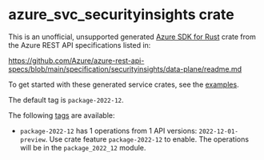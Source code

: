 # azure_svc_securityinsights crate

This is an unofficial, unsupported generated [Azure SDK for Rust](https://github.com/Azure/azure-sdk-for-rust/tree/legacy) crate from the Azure REST API specifications listed in:

https://github.com/Azure/azure-rest-api-specs/blob/main/specification/securityinsights/data-plane/readme.md

To get started with these generated service crates, see the [examples](https://github.com/Azure/azure-sdk-for-rust/blob/legacy/services/README.md#examples).

The default tag is `package-2022-12`.

The following [tags](https://github.com/Azure/azure-sdk-for-rust/blob/legacy/services/tags.md) are available:

- `package-2022-12` has 1 operations from 1 API versions: `2022-12-01-preview`. Use crate feature `package-2022-12` to enable. The operations will be in the `package_2022_12` module.